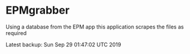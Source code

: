 # EPMgrabber
Using a database from the EPM app this application scrapes the files as required


Latest backup: Sun Sep 29 01:47:02 UTC 2019
